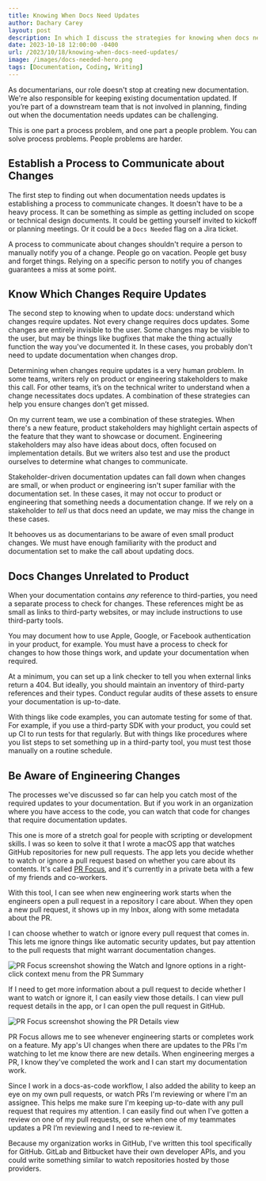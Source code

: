 ```yaml
---
title: Knowing When Docs Need Updates
author: Dachary Carey
layout: post
description: In which I discuss the strategies for knowing when docs need updates.
date: 2023-10-18 12:00:00 -0400
url: /2023/10/18/knowing-when-docs-need-updates/
image: /images/docs-needed-hero.png
tags: [Documentation, Coding, Writing]
---
```


As documentarians, our role doesn't stop at creating new documentation. We're also responsible for keeping existing documentation updated. If you’re part of a downstream team that is not involved in planning, finding out when the documentation needs updates can be challenging.

This is one part a process problem, and one part a people problem. You can solve process problems. People problems are harder.

## Establish a Process to Communicate about Changes

The first step to finding out when documentation needs updates is establishing a process to communicate changes. It doesn't have to be a heavy process. It can be something as simple as getting included on scope or technical design documents. It could be getting yourself invited to kickoff or planning meetings. Or it could be a `Docs Needed` flag on a Jira ticket. 

A process to communicate about changes shouldn't require a person to manually notify you of a change. People go on vacation. People get busy and forget things. Relying on a specific person to notify you of changes guarantees a miss at some point.

## Know Which Changes Require Updates

The second step to knowing when to update docs: understand which changes require updates. Not every change requires docs updates. Some changes are entirely invisible to the user. Some changes may be visible to the user, but may be things like bugfixes that make the thing actually function the way you've documented it. In these cases, you probably don't need to update documentation when changes drop.

Determining when changes require updates is a very human problem. In some teams, writers rely on product or engineering stakeholders to make this call. For other teams, it’s on the technical writer to understand when a change necessitates docs updates. A combination of these strategies can help you ensure changes don’t get missed.

On my current team, we use a combination of these strategies. When there's a new feature, product stakeholders may highlight certain aspects of the feature that they want to showcase or document. Engineering stakeholders may also have ideas about docs, often focused on implementation details. But we writers also test and use the product ourselves to determine what changes to communicate.

Stakeholder-driven documentation updates can fall down when changes are small, or when product or engineering isn't super familiar with the documentation set. In these cases, it may not occur to product or engineering that something needs a documentation change. If we rely on a stakeholder to *tell* us that docs need an update, we may miss the change in these cases. 

It behooves us as documentarians to be aware of even small product changes. We must have enough familiarity with the product and documentation set to make the call about updating docs.

## Docs Changes Unrelated to Product

When your documentation contains *any* reference to third-parties, you need a separate process to check for changes. These references might be as small as links to third-party websites, or may include instructions to use third-party tools.

You may document how to use Apple, Google, or Facebook authentication in your product, for example. You must have a process to check for changes to how those things work, and update your documentation when required.

At a minimum, you can set up a link checker to tell you when external links return a 404. But ideally, you should maintain an inventory of third-party references and their types. Conduct regular audits of these assets to ensure your documentation is up-to-date. 

With things like code examples, you can automate testing for some of that. For example, if you use a third-party SDK with your product, you could set up CI to run tests for that regularly. But with things like procedures where you list steps to set something up in a third-party tool, you must test those manually on a routine schedule.

## Be Aware of Engineering Changes

The processes we've discussed so far can help you catch most of the required updates to your documentation. But if you work in an organization where you have access to the code, you can watch that code for changes that require documentation updates.

This one is more of a stretch goal for people with scripting or development skills. I was so keen to solve it that I wrote a macOS app that watches GitHub repositories for new pull requests. The app lets you decide whether to watch or ignore a pull request based on whether you care about its contents. It's called [PR Focus](https://prfocus.app), and it's currently in a private beta with a few of my friends and co-workers.

With this tool, I can see when new engineering work starts when the engineers open a pull request in a repository I care about. When they open a new pull request, it shows up in my Inbox, along with some metadata about the PR.

I can choose whether to watch or ignore every pull request that comes in. This lets me ignore things like automatic security updates, but pay attention to the pull requests that might warrant documentation changes.

![PR Focus screenshot showing the Watch and Ignore options in a right-click context menu from the PR Summary](/images/watch-or-ignore-pr-context-menu.png)

If I need to get more information about a pull request to decide whether I want to watch or ignore it, I can easily view those details. I can view pull request details in the app, or I can open the pull request in GitHub.

![PR Focus screenshot showing the PR Details view](/images/pr-detail-view.png)

PR Focus allows me to see whenever engineering starts or completes work on a feature. My app's UI changes when there are updates to the PRs I'm watching to let me know there are new details. When engineering merges a PR, I know they've completed the work and I can start my documentation work.

Since I work in a docs-as-code workflow, I also added the ability to keep an eye on my own pull requests, or watch PRs I'm reviewing or where I'm an assignee. This helps me make sure I'm keeping up-to-date with any pull request that requires my attention. I can easily find out when I’ve gotten a review on one of my pull requests, or see when one of my teammates updates a PR I’m reviewing and I need to re-review it.

Because my organization works in GitHub, I've written this tool specifically for GitHub. GitLab and Bitbucket have their own developer APIs, and you could write something similar to watch repositories hosted by those providers. 
